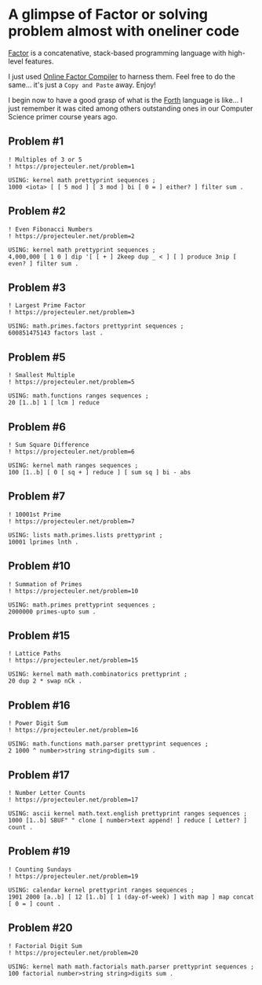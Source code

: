 # A glimpse of Factor or solving problem almost with oneliner code

[Factor](https://factorcode.org) is a concatenative, stack-based programming language with high-level features.

I just used [Online Factor Compiler](https://www.tutorialspoint.com/execute_factor_online.php) to harness them. Feel free to do the same... it's just a `Copy and Paste` away. Enjoy!

I begin now to have a good grasp of what is the [Forth](https://www.tutorialspoint.com/execute_factor_online.php) language is like... I just remember it was cited among others outstanding ones in our Computer Science primer course years ago.

## Problem #1

```factor
! Multiples of 3 or 5
! https://projecteuler.net/problem=1

USING: kernel math prettyprint sequences ;
1000 <iota> [ [ 5 mod ] [ 3 mod ] bi [ 0 = ] either? ] filter sum .
```

## Problem #2

```factor
! Even Fibonacci Numbers
! https://projecteuler.net/problem=2

USING: kernel math prettyprint sequences ;
4,000,000 [ 1 0 ] dip '[ [ + ] 2keep dup _ < ] [ ] produce 3nip [ even? ] filter sum .
```

## Problem #3

```factor
! Largest Prime Factor
! https://projecteuler.net/problem=3

USING: math.primes.factors prettyprint sequences ;
600851475143 factors last .
```

## Problem #5

```factor
! Smallest Multiple
! https://projecteuler.net/problem=5

USING: math.functions ranges sequences ;
20 [1..b] 1 [ lcm ] reduce
```

## Problem #6

```factor
! Sum Square Difference
! https://projecteuler.net/problem=6

USING: kernel math ranges sequences ;
100 [1..b] [ 0 [ sq + ] reduce ] [ sum sq ] bi - abs
```

## Problem #7

```factor
! 10001st Prime
! https://projecteuler.net/problem=7

USING: lists math.primes.lists prettyprint ;
10001 lprimes lnth .
```

## Problem #10

```factor
! Summation of Primes
! https://projecteuler.net/problem=10

USING: math.primes prettyprint sequences ;
2000000 primes-upto sum .
```

## Problem #15

```factor
! Lattice Paths
! https://projecteuler.net/problem=15

USING: kernel math math.combinatorics prettyprint ;
20 dup 2 * swap nCk .
```

## Problem #16

```factor
! Power Digit Sum
! https://projecteuler.net/problem=16

USING: math.functions math.parser prettyprint sequences ;
2 1000 ^ number>string string>digits sum .
```

## Problem #17

```factor
! Number Letter Counts
! https://projecteuler.net/problem=17

USING: ascii kernel math.text.english prettyprint ranges sequences ;
1000 [1..b] SBUF" " clone [ number>text append! ] reduce [ Letter? ] count .
```

## Problem #19

```factor
! Counting Sundays
! https://projecteuler.net/problem=19

USING: calendar kernel prettyprint ranges sequences ;
1901 2000 [a..b] [ 12 [1..b] [ 1 (day-of-week) ] with map ] map concat [ 0 = ] count .
```

## Problem #20

```factor
! Factorial Digit Sum
! https://projecteuler.net/problem=20

USING: kernel math math.factorials math.parser prettyprint sequences ;    
100 factorial number>string string>digits sum .
```
